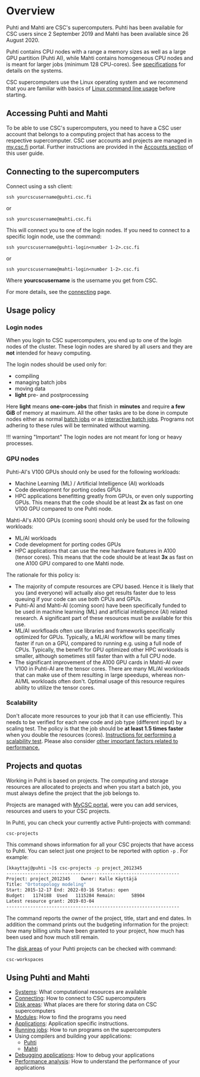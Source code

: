 # Overview

Puhti and Mahti are CSC's supercomputers. Puhti has been available for CSC users since
2 September 2019 and Mahti has been available since 26 August 2020.

Puhti contains CPU nodes with a range a memory sizes as well as a large GPU partition (Puhti AI), while
Mahti contains homogeneous CPU nodes and is meant for larger jobs (minimum 128 CPU-cores). 
See [specifications](available-systems.md) for details on the systems.

CSC supercomputers use the Linux operating system and we recommend that you are familiar with basics of [Linux command line usage](../support/tutorials/env-guide/overview.md) before starting.

## Accessing Puhti and Mahti

To be able to use CSC's supercomputers, you need to have a CSC user account that belongs to
a computing project that has access to the respective supercomputer. CSC user
accounts and projects are managed in [my.csc.fi](https://my.csc.fi) portal. 
Further instructions are provided in the [Accounts section](../accounts/index.md) of this user guide.

## Connecting to the supercomputers

Connect using a ssh client:

```
ssh yourcscusername@puhti.csc.fi
```
or
```
ssh yourcscusername@mahti.csc.fi
```


This will connect you to one of the login nodes. If you need to connect
to a specific login node, use the command:

```
ssh yourcscusername@puhti-login<number 1-2>.csc.fi
```
or
```
ssh yourcscusername@mahti-login<number 1-2>.csc.fi
```

Where **yourcscusername** is the username you get from CSC.

For more details, see the [connecting](connecting.md) page. 


## Usage policy

### Login nodes
When you login to CSC supercomputers, you end up to one of the login nodes of the cluster.
These login nodes are shared by all users and they are **not** intended for heavy computing.

The login nodes should be used only for:

 * compiling
 * managing batch jobs
 * moving data
 * **light** pre- and postprocessing

Here **light** means **one-core-jobs** that finish in **minutes** and require **a few GiB** of memory at maximum.
All the other tasks are to be done in compute nodes either as normal [batch jobs](running/getting-started.md)
or as [interactive batch jobs](running/interactive-usage.md).
Programs not adhering to these rules will be terminated without warning.

!!! warning "Important"
    The login nodes are not meant for long or heavy processes.

### GPU nodes

Puhti-AI's V100 GPUs should only be used for the following workloads:

 * Machine Learning (ML) / Artificial Intelligence (AI) workloads
 * Code development for porting codes GPUs 
 * HPC applications benefitting greatly from GPUs, or even only supporting GPUs. This means that the code should be at least **2x** as fast on one V100 GPU compared to one Puhti node. 


Mahti-AI's A100 GPUs (coming soon) should only be used for the following workloads:

 * ML/AI workloads
 * Code development for porting codes GPUs 
 * HPC applications that can use the new hardware features in A100 (tensor cores). This means that the code should be at least **3x** as fast on one A100 GPU compared to one Mahti node. 



The rationale for this policy is:

 * The majority of compute resources are CPU based. Hence it is likely that you (and everyone) will
actually also get results faster due to less queuing if your code can use both CPUs and GPUs.
 * Puhti-AI and Mahti-AI (coming soon) have been specifically funded to be used in
machine learning (ML) and artificial intelligence (AI) related
research. A significant part of these resources must be available for
this use.
 *  ML/AI workfloads often use libraries and frameworks specifically optimized for GPUs. Typically, a ML/AI workflow will be many times faster if run on a GPU, compared to running e.g. using a full node of CPUs. Typically, the benefit for GPU optimized other HPC workloads is smaller, although sometimes still faster than with a full CPU node.
 * The significant improvement of the A100 GPU cards in Mahti-AI over V100 in Puhti-AI are the tensor cores. There are many ML/AI workloads
that can make use of them resulting in large speedups, whereas non-AI/ML workloads often don't. Optimal usage of this resource requires ability to utilize the tensor cores. 




### Scalability

Don't allocate more resources to your job that it can use
efficiently. This needs to be verified for each new code and job type
(different input) by a scaling test. The policy is that the job should
be **at least 1.5 times faster** when you double the resources
(cores). [Instructions for performing a scalability
test](support/tutorials/cmdline-handson/#scaling-test-for-an-mpi-parallel-job).
Please also consider [other important factors related to performance.](performance.md)



## Projects and quotas

Working in Puhti is based on projects. The computing and storage resources are allocated to projects and when you start a batch job, you must always define the project that the job belongs to.

Projects are managed with [MyCSC portal](https://my.csc.fi), were you can add services, resources and users to your CSC projects.

In Puhti, you can check your currently active Puhti-projects with command:

```text
csc-projects
```
This command shows information for all your CSC projects that have access to Puhti. You can select just one project to be reported with option `-p` . For example:
```bash
[kkayttaj@puhti ~]$ csc-projects -p project_2012345
-----------------------------------------------------------------
Project: project_2012345	Owner: Kalle Käyttäjä
Title: "Ortotopology modeling"
Start: 2015-12-17 End: 2022-03-16 Status: open
Budget:   1174188  Used   1115284 Remain:      58904
Latest resource grant: 2019-03-04
-----------------------------------------------------------------
```
The command reports the owner of the project, title, start and end dates. In addition the command prints out the budgeting information for the project: how many billing units have been granted to your project, how much has been used and how much still remain. 

The [disk areas](disk.md) of your Puhti projects can be checked with command:
```text
csc-workspaces
```

## Using Puhti and Mahti


* [Systems](available-systems.md): What computational resources are available
* [Connecting](connecting.md): How to connect to  CSC supercomputers 
* [Disk areas](disk.md): What places are there for storing data on CSC supercomputers 
* [Modules](modules.md): How to find the programs you need
* [Applications](../apps/index.md): Application specific instructions.
* [Running jobs](running/getting-started.md): How to run programs on the supercomputers 
* Using compilers and building your applications:
    * [Puhti](compiling-puhti.md)
    * [Mahti](compiling-mahti.md)
* [Debugging applications](debugging.md): How to debug your applications
* [Performance analysis](performance.md): How to understand the performance of your applications
